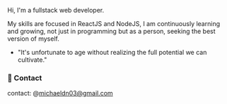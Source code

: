 Hi, I'm a fullstack web developer. 

My skills are focused in ReactJS and NodeJS, I am continuously learning and growing, 
not just in programming but as a person, seeking the best version of myself.

- "It's unfortunate to age without realizing the full potential we can cultivate."

### 📧 Contact
contact: @michaeldn03@gmail.com
